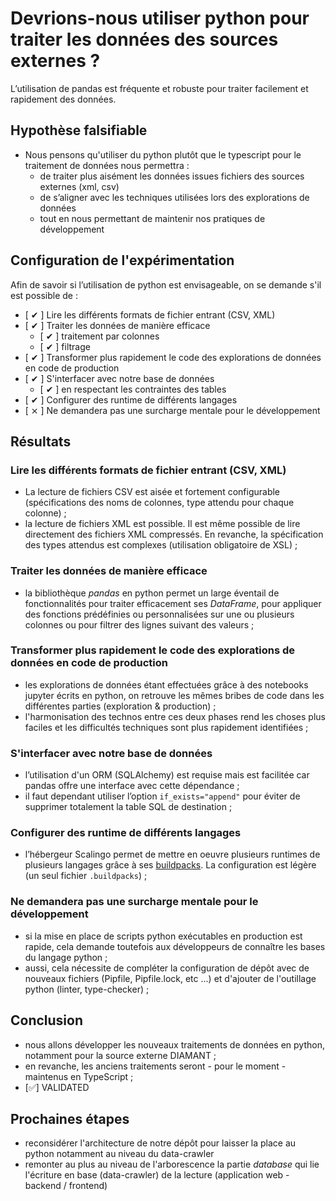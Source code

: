 # Devrions-nous utiliser python pour traiter les données des sources externes ?

L’utilisation de pandas est fréquente et robuste pour traiter facilement et rapidement des données.

## Hypothèse falsifiable

- Nous pensons qu'utiliser du python plutôt que le typescript pour le traitement de données nous permettra :
  - de traiter plus aisément les données issues fichiers des sources externes (xml, csv)
  - de s’aligner avec les techniques utilisées lors des explorations de données
  - tout en nous permettant de maintenir nos pratiques de développement

## Configuration de l'expérimentation

Afin de savoir si l’utilisation de python est envisageable, on se demande s'il est possible de :

- [ ✔ ] Lire les différents formats de fichier entrant (CSV, XML)
- [ ✔ ] Traiter les données de manière efficace
  - [ ✔ ] traitement par colonnes
  - [ ✔ ] filtrage
- [ ✔ ] Transformer plus rapidement le code des explorations de données en code de production
- [ ✔ ] S'interfacer avec notre base de données
  - [ ✔ ] en respectant les contraintes des tables
- [ ✔ ] Configurer des runtime de différents langages
- [ ⨯ ] Ne demandera pas une surcharge mentale pour le développement

## Résultats

### Lire les différents formats de fichier entrant (CSV, XML)

- La lecture de fichiers CSV est aisée et fortement configurable (spécifications des noms de colonnes, type attendu pour chaque colonne) ;
- la lecture de fichiers XML est possible. Il est même possible de lire directement des fichiers XML compressés. En revanche, la spécification des types attendus est complexes (utilisation obligatoire de XSL) ;

### Traiter les données de manière efficace

- la bibliothèque *pandas* en python permet un large éventail de fonctionnalités pour traiter efficacement ses *DataFrame*, pour appliquer des fonctions prédéfinies ou personnalisées sur une ou plusieurs colonnes ou pour filtrer des lignes suivant des valeurs ;

### Transformer plus rapidement le code des explorations de données en code de production

- les explorations de données étant effectuées grâce à des notebooks jupyter écrits en python, on retrouve les mêmes bribes de code dans les différentes parties (exploration & production) ;
- l'harmonisation des technos entre ces deux phases rend les choses plus faciles et les difficultés techniques sont plus rapidement identifiées ;

### S'interfacer avec notre base de données

- l’utilisation d'un ORM (SQLAlchemy) est requise mais est facilitée car pandas offre une interface avec cette dépendance ;
- il faut dependant utiliser l’option `if_exists="append"` pour éviter de supprimer totalement la table SQL de destination ;

### Configurer des runtime de différents langages

- l’hébergeur Scalingo permet de mettre en oeuvre plusieurs runtimes de plusieurs langages grâce à ses [buildpacks](https://doc.scalingo.com/platform/deployment/buildpacks/multi). La configuration est légère (un seul fichier `.buildpacks`) ;

### Ne demandera pas une surcharge mentale pour le développement

- si la mise en place de scripts python exécutables en production est rapide, cela demande toutefois aux développeurs de connaître les bases du langage python ;
- aussi, cela nécessite de compléter la configuration de dépôt avec de nouveaux fichiers (Pipfile, Pipfile.lock, etc ...) et d'ajouter de l'outillage python (linter, type-checker) ;

## Conclusion

- nous allons développer les nouveaux traitements de données en python, notamment pour la source externe DIAMANT ;
- en revanche, les anciens traitements seront - pour le moment - maintenus en TypeScript ;
- [✅] VALIDATED

## Prochaines étapes

- reconsidérer l'architecture de notre dépôt pour laisser la place au python notamment au niveau du data-crawler
- remonter au plus au niveau de l'arborescence la partie *database* qui lie l'écriture en base (data-crawler) de la lecture (application web - backend / frontend)
